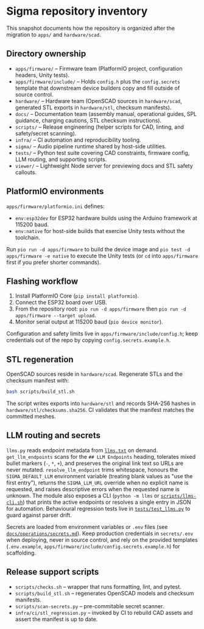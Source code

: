 # Sigma repository inventory

This snapshot documents how the repository is organized after the migration to
`apps/` and `hardware/scad`.

## Directory ownership

- `apps/firmware/` – Firmware team (PlatformIO project, configuration headers,
  Unity tests).
- `apps/firmware/include/` – Holds `config.h` plus the `config.secrets` template
  that downstream device builders copy and fill outside of source control.
- `hardware/` – Hardware team (OpenSCAD sources in `hardware/scad`, generated
  STL exports in `hardware/stl`, checksum manifests).
- `docs/` – Documentation team (assembly manual, operational guides, SPL
  guidance, charging cautions, STL checksum instructions).
- `scripts/` – Release engineering (helper scripts for CAD, linting, and
  safety/secret scanning).
- `infra/` – CI automation and reproducibility tooling.
- `sigma/` – Audio pipeline runtime shared by host-side utilities.
- `tests/` – Python test suite covering CAD constraints, firmware config, LLM
  routing, and supporting scripts.
- `viewer/` – Lightweight Node server for previewing docs and STL safety callouts.

## PlatformIO environments

`apps/firmware/platformio.ini` defines:

- `env:esp32dev` for ESP32 hardware builds using the Arduino framework at
  115200 baud.
- `env:native` for host-side builds that exercise Unity tests without the
  toolchain.

Run `pio run -d apps/firmware` to build the device image and
`pio test -d apps/firmware -e native` to execute the Unity tests (or `cd` into
`apps/firmware` first if you prefer shorter commands).

## Flashing workflow

1. Install PlatformIO Core (`pip install platformio`).
2. Connect the ESP32 board over USB.
3. From the repository root: `pio run -d apps/firmware` then
   `pio run -d apps/firmware --target upload`.
4. Monitor serial output at 115200 baud (`pio device monitor`).

Configuration and safety limits live in `apps/firmware/include/config.h`; keep
credentials out of the repo by copying `config.secrets.example.h`.

## STL regeneration

OpenSCAD sources reside in `hardware/scad`.  Regenerate STLs and the checksum
manifest with:

```bash
bash scripts/build_stl.sh
```

The script writes exports into `hardware/stl` and records SHA-256 hashes in
`hardware/stl/checksums.sha256`.  CI validates that the manifest matches the
committed meshes.

## LLM routing and secrets

`llms.py` reads endpoint metadata from [`llms.txt`](../llms.txt) on demand.
`get_llm_endpoints` scans for the `## LLM Endpoints` heading, tolerates mixed
bullet markers (`-`, `*`, `+`), and preserves the original link text so URLs are
never mutated.  `resolve_llm_endpoint` trims whitespace, honours the
`SIGMA_DEFAULT_LLM` environment variable (treating blank values as "use the
first entry"), returns the `SIGMA_LLM_URL` override when no explicit name is
requested, and raises descriptive errors when the requested name is unknown.
The module also exposes a CLI (`python -m llms` or
[`scripts/llms-cli.sh`](../scripts/llms-cli.sh)) that prints the active
endpoints or resolves a single entry in JSON for automation.  Behavioural
regression tests live in [`tests/test_llms.py`](../tests/test_llms.py) to guard
against parser drift.

Secrets are loaded from environment variables or `.env` files (see
[`docs/operations/secrets.md`](secrets.md)).  Keep production credentials in
`secrets/.env` when deploying, never in source control, and rely on the
provided templates (`.env.example`,
`apps/firmware/include/config.secrets.example.h`) for scaffolding.

## Release support scripts

- `scripts/checks.sh` – wrapper that runs formatting, lint, and pytest.
- `scripts/build_stl.sh` – regenerates OpenSCAD models and checksum manifests.
- `scripts/scan-secrets.py` – pre-commitable secret scanner.
- `infra/ci/stl_regression.py` – invoked by CI to rebuild CAD assets and assert
  the manifest is up to date.
